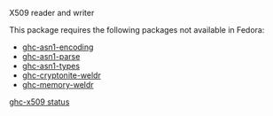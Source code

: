 X509 reader and writer

This package requires the following packages not available in Fedora:

* [ghc-asn1-encoding](../ghc-asn1-encoding)
* [ghc-asn1-parse](../ghc-asn1-parse)
* [ghc-asn1-types](../ghc-asn1-types)
* [ghc-cryptonite-weldr](../ghc-cryptonite-weldr)
* [ghc-memory-weldr](../ghc-memory-weldr)

[ghc-x509 status](https://copr.fedorainfracloud.org/coprs/dshea/bdcs-haskell-deps/package/ghc-x509/status_image/last_build.png)
